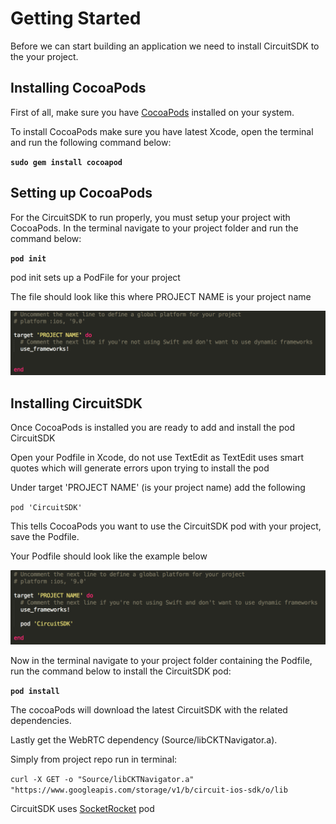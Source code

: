 # Getting Started

Before we can start building an application we need to install CircuitSDK to the your project.

## Installing CocoaPods

First of all, make sure you have [CocoaPods](https://cocoapods.org/) installed on your system.

To install CocoaPods make sure you have latest Xcode,
open the terminal and run the
following command below:

**`sudo gem install cocoapod`**

## Setting up CocoaPods

For the CircuitSDK to run properly, you must setup your project with CocoaPods.
In the terminal navigate to your project folder and run the command below:

**`pod init`**

pod init sets up a PodFile for your project

The file should look like this where PROJECT NAME is your project name

![](/images/podfile.png)

## Installing CircuitSDK

Once CocoaPods is installed you are ready to add and install the pod CircuitSDK

Open your Podfile in Xcode, do not use TextEdit as TextEdit uses smart quotes
which will generate errors upon trying to install the pod

Under target 'PROJECT NAME' (is your project name) add the following

`pod 'CircuitSDK'`

This tells CocoaPods you want to use the CircuitSDK pod with your project,
save the Podfile.

Your Podfile should look like the example below

![](/images/circuitsdk.png)

Now in the terminal navigate to your project folder containing the Podfile, run
the command below to install the CircuitSDK pod:

**`pod install`**

The cocoaPods will download the latest CircuitSDK with the related dependencies.

Lastly get the WebRTC dependency (Source/libCKTNavigator.a).

Simply from project repo run in terminal:

`curl -X GET -o "Source/libCKTNavigator.a" "https://www.googleapis.com/storage/v1/b/circuit-ios-sdk/o/lib`

CircuitSDK uses [SocketRocket](https://github.com/facebook/SocketRocket) pod






